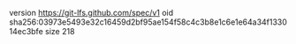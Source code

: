 version https://git-lfs.github.com/spec/v1
oid sha256:03973e5493e32c16459d2bf95ae154f58c4c3b8e1c6e1e64a34f133014ec3bfe
size 218
